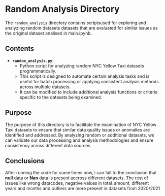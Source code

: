 # Random Analysis Directory

The `random_analysis` directory contains scriptsused for exploring and analyzing random datasets datasets that are evaluated for similar issues as the original dataset analised in main.ipynb.

## Contents
- **`random_analysis.py`**: 
  - Python script for analyzing random NYC Yellow Taxi datasets programmatically.
  - This script is designed to automate certain analysis tasks and is useful for batch processing or applying consistent analysis methods across multiple datasets.
  - It can be modified to include additional analysis functions or criteria specific to the datasets being examined.

## Purpose

The purpose of this directory is to facilitate the examination of NYC Yellow Taxi datasets to ensure that similar data quality issues or anomalies are identified and addressed. By analyzing random or additional datasets, we can validate our data processing and analysis methodologies and ensure consistency across different data sources.

## Conclusions

After running the code for some times now, I can fall to the conclusion that **null** data or **Nan** data is present accross different datasets. 
The rest of issues like wrong datacodes, negative values in total_amount, different years and months and outliers are more present in datasets from 2020/2021